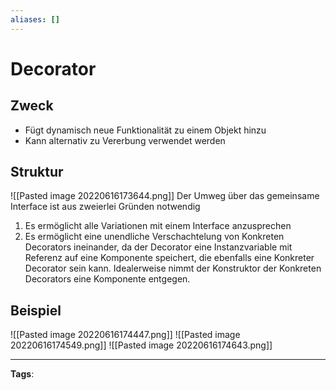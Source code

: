 ```yaml
---
aliases: []
---
```


# Decorator

## Zweck

- Fügt dynamisch neue Funktionalität zu einem Objekt hinzu
- Kann alternativ zu Vererbung verwendet werden

## Struktur

![[Pasted image 20220616173644.png]]
Der Umweg über das gemeinsame Interface ist aus zweierlei Gründen notwendig

1. Es ermöglicht alle Variationen mit einem Interface anzusprechen
2. Es ermöglicht eine unendliche Verschachtelung von Konkreten Decorators ineinander, da der Decorator eine Instanzvariable mit Referenz auf eine Komponente speichert, die ebenfalls eine Konkreter Decorator sein kann. Idealerweise nimmt der Konstruktor der Konkreten Decorators eine Komponente entgegen.

## Beispiel

![[Pasted image 20220616174447.png]]
![[Pasted image 20220616174549.png]]
![[Pasted image 20220616174643.png]]

---

**Tags**:

